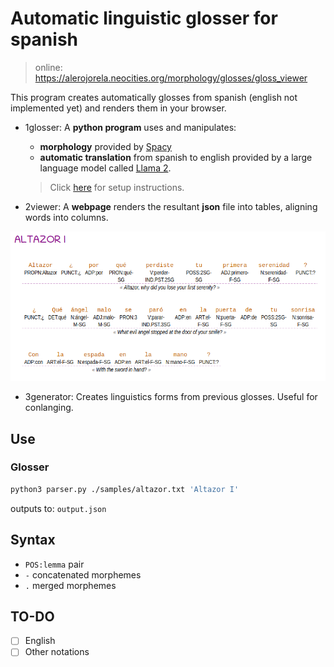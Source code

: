 # Automatic linguistic glosser for spanish

> online: https://alerojorela.neocities.org/morphology/glosses/gloss_viewer

This program creates automatically glosses from spanish (english not implemented yet) and renders them in your browser.

- 1glosser: A **python program** uses and manipulates:
	
	- **morphology** provided by [Spacy](https://spacy.io/)
	- **automatic translation** from spanish to english provided by a large language model called [Llama 2](https://huggingface.co/meta-llama/Llama-2-7b-chat-hf).
	
	> Click [here](https://github.com/alerojorela/NLP-scripts/tree/main/API) for setup instructions.
	
- 2viewer: A **webpage** renders the resultant **json** file into tables, aligning words into columns.

![1-15](./screenshot.png)

- 3generator: Creates linguistics forms from previous glosses. Useful for conlanging.



## Use

### Glosser

```bash
python3 parser.py ./samples/altazor.txt 'Altazor I'
```

outputs to: `output.json`

## Syntax

- `POS:lemma` pair
- `-` concatenated morphemes
- `.` merged morphemes

## TO-DO

- [ ] English
- [ ] Other notations
